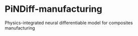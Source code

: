 # PiNDiff-manufacturing
Physics-integrated neural differentiable model for composites manufacturing
